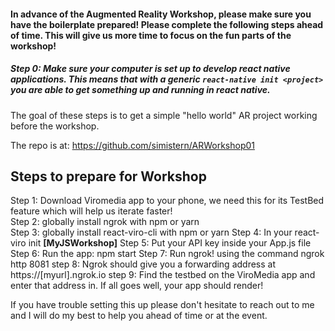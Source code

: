 #### In advance of the Augmented Reality Workshop, please make sure you have the boilerplate prepared! Please complete the following steps ahead of time. This will give us more time to focus on the fun parts of the workshop! 

##### Step 0: Make sure your computer is set up to develop react native applications. This means that with a generic `react-native init <project>` you are able to get something up and running in react native. 

The goal of these steps is to get a simple "hello world" AR project working before the workshop. 

The repo is at: https://github.com/simistern/ARWorkshop01

## Steps to prepare for Workshop 

Step 1: Download Viromedia app to your phone, we need this for its TestBed feature which will help us iterate faster!  
Step 2: globally install ngrok with npm or yarn  
Step 3: globally install react-viro-cli with npm or yarn 
Step 4: In your  react-viro init **[MyJSWorkshop]**
Step 5: Put your API key inside your App.js file
Step 6: Run the app:  npm start
Step 7: Run ngrok! using the command  ngrok http 8081
step 8: Ngrok should give you a forwarding address at https://[myurl].ngrok.io
step 9: Find the testbed on the ViroMedia app and enter that address in. If all goes well, your app should render! 


If you have trouble setting this up please don't hesitate to reach out to me and I will do my best to help you ahead of time or at the event.

